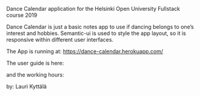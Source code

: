 
Dance Calendar application for the Helsinki Open University Fullstack course 2019

Dance Calendar is just a basic notes app to use if dancing belongs to one’s interest and hobbies. Semantic-ui is used to style the app layout, so it is responsive within different user interfaces.

The App is running at: https://dance-calendar.herokuapp.com/

The user guide is here: 

and the working hours: 

by: Lauri Kyttälä